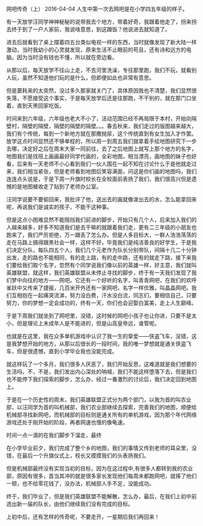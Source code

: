 网吧传奇（上）
2016-04-04
人生中第一次去网吧是在小学四五年级的样子。

有一天放学汪同学神神秘秘的说带我去个地方，带着好奇，我跟着他走了，拐来拐去终于到了一户人家前，我说啥意思，到这蹭饭？他说进去就知道了。

进去后就看到了桌上摆着四五台类似电视一样的东西，当时就像发现了新大陆一样激动，当时我幼小的心灵就发现，原来生活不止眼前的苟且，还有诗和远方的电脑。因为当时没有钱也不懂，所以就在旁边看。

从那以后，每天放学不往山上走，不去河里洗澡，专往那里跑，我们不玩，就看别人玩，虽然不知道他们玩的是什么，但即便如此也非常有意思。

但是噩耗来的太突然，没过多久那家就关门了，具体原因我也不清楚，我们显然很失落，不愿接受这个事实，于是每天放学后还是往那跑，不干别的，就在那门口坐着，直到天黑回家吃饭。

时间来到六年级，六年级也老大不小了，活动范围已经不再局限于本村，开始向隔壁村，隔壁的隔壁，隔壁的隔壁的隔壁。。。春去秋来，我们走过的版图越来越大，我们有个传统，每到一个新地方就在那撒抛尿，这个传统直到有女生加入才作罢。放学这点时间显然还不够单程的，所以周一到周五我们就拿着手绘地图研究下一步去哪，决定好之后在周末大家一同前往，去了之后地图上就写上那个地方的名字，地图我们是找班上画画最好同学代画的，全彩地图，相当漂亮，画地图的妹子也好看，后来有一天老师不小心看到我们一伙人围在一起不知在讨论什么于是他就走过来，我们相当紧张，但是老师看到地图后笑容满面，问这是你们画的地图吗，我们连连点头说是，于是下周一升旗时校长在全校面前表扬了我们，我们很高兴但是遗憾的是地图被收走了贴到了老师办公室。

汪同学说要不要偷回来，我批评了他，送出去的画就像泼出去的水，怎么能拿回来呢，再说我们是诚实的孩子，不能干这种事。

但是这点小困难显然不能阻挡我们前进的脚步，开始只有几个人，后来加入我们的人越来越多，好多不知道我们是去干嘛的就跟着我们走，更有二三年级的小朋友也跑来了，我们严厉拒绝，万一跟丢了怎么办。但是人多目标大，一群人浩浩荡荡的走在马路上搞得跟黑社会一样，这样不好，毕竟我们是纯洁善良的好学生，于是我们决定分队，每队四五个人，我们几个元老作为队长分别带队，间隔十几二十分钟出发，走的路也不能相同，有的走上路，有的走中路，还有的就走下路，接下来我们要给我们取个名字，忽然有个同学说我们像以前的英雄一样，好主意，我们就叫英雄联盟，就这样，我们英雄联盟从未停止寻找的脚步，终于有一天我们发现了我们梦中向往的地方——网吧。它还有一个好听的名字，叫青青网吧，在我们的欢呼雀跃中又传来了捷报，几百米开外还有一家网吧，名字一样优雅，叫晶晶网吧。我们互相抱在一起痛哭流涕，努力没白费，汗水没白流，同志们，要相信自己，只要努力，你的梦想一定会成功的，终有一天，你们也会迎娶白富美，走上人生巅峰。

于是下周我们就坐到了网吧里，没错，这时候的网吧小孩子也让你进，只要不是太小，但是理论上未成年人是不能进的，但是山高皇帝远，谁管呢。

也就是在这里，我在众多单机游戏中认识了我一生的挚爱——侠盗飞车，没错，这是我梦想开始的地方，从那以后很长的一段时间，我的唯一梦想就是通关侠盗飞车，但是很遗憾，直到小学毕业我也没能完成。

就这样玩了一个多月，我们很多人厌恶了，我们开始反思，这难道就是我们想要的生活吗，不，不是，我们发出内心深处的呐喊，我们不能这样堕落下去，但是我们也不能停下我们探索的脚步，怎么办，经过一番激烈的讨论后，我们决定回到地图上。

于是在一个历史性的周末，我们英雄联盟正式分为两个部门，以我为首的叫农业部，以汪同学为首的叫机械部，我们农业部继续去探索，完善我们的地图，顺便给机械部寻找新网吧，而机械部的目标则是通关所有的单机游戏，因为那个年代网络游戏还处于刚开始的阶段，再者网速也慢的像龟速。

时间一点一滴的在我们脚步下溜走，最终

在小学毕业前夕，我们完成了整个乡的地图，我们的事情又传到老师的耳朵里，没错，在最后一个升旗仪式上，校长又摸摸我们的头表扬我们。

但是机械部最终没有实现当初的目标，因为在这过程中,有很多人都转到我的农业部，原因有很多，首当其冲的就是很多家长发现他们每周末都跑网吧，就揍了他们一顿，也不给零花钱了，没办法，机械部人手不足，没能成功。

终于，我们毕业了，但是我们英雄联盟不能解散，怎么办，最后，在我们上初中前选出新一届的队长，由他们继续我们没有完成的目标。

上初中后，还有怎样的传奇呢，不要走开，一星期后我们再回来！